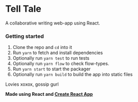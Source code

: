 # Tell Tale

A collaborative writing web-app using React.

### Getting started

1. Clone the repo and `cd` into it
2. Run `yarn` to fetch and install dependencies
3. Optionally run `yarn test` to run tests
4. Optionally run `yarn flow` to check flow-types.
5. Run `yarn start` to start the packager
6. Optionally run `yarn build` to build the app into static files

Lovies xoxox, gossip gurl

**Made using React and [Create React App](./CRA.md)**
